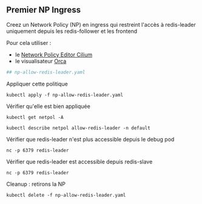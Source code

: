 ## Premier NP Ingress

Creez un Network Policy (NP) en ingress qui restreint l'accès à redis-leader uniquement depuis les redis-follower et les frontend

Pour cela utiliser :
* le [Network Policy Editor Cilium](https://editor.cilium.io/)
* le visualisateur [Orca](https://orca.tufin.io/netpol/)

```yaml
## np-allow-redis-leader.yaml
```

Appliquer cette politique
```shell
kubectl apply -f np-allow-redis-leader.yaml
```

Vérifier qu'elle est bien appliquée
```shell
kubectl get netpol -A
```

```shell
kubectl describe netpol allow-redis-leader -n default
```

Vérifier que redis-leader n'est plus accessible depuis le debug pod
```shell
nc -p 6379 redis-leader
```

Vérifier que redis-leader est accessible depuis redis-slave
```shell
nc -p 6379 redis-leader
```

Cleanup : retirons la NP
```shell
kubectl delete -f np-allow-redis-leader.yaml
```